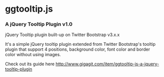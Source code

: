 # ggtooltip.js

### A jQuery Tooltip Plugin v1.0

jQuery Tooltip plugin built-up on Twitter Bootstrap v3.x.x

It's a simple jQuery tooltip plugin extended from Twitter Bootstrap's tooltip plugin that support 4 positions, 
background color, font color and border color without using images.

Check out its guide here http://www.gigagit.com/item/ggtooltip-js-a-jquery-tooltip-plugin
